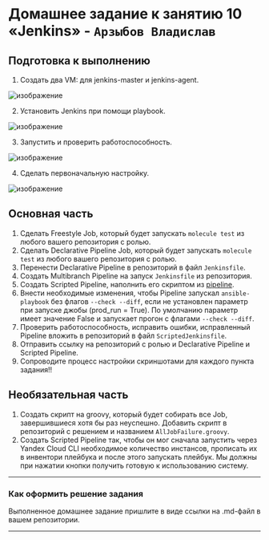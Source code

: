 # Домашнее задание к занятию 10 «Jenkins» - `Арзыбов Владислав`

## Подготовка к выполнению

1. Создать два VM: для jenkins-master и jenkins-agent.

![изображение](https://github.com/user-attachments/assets/9957ec37-7bc7-41fe-a00c-a0b91b8cb7bd)
  
2. Установить Jenkins при помощи playbook.

![изображение](https://github.com/user-attachments/assets/8bf892df-cd79-489a-9176-e5b987761fb4)

3. Запустить и проверить работоспособность.

![изображение](https://github.com/user-attachments/assets/51e5186c-4231-49e4-b5fd-3e289a1ae0b6)

4. Сделать первоначальную настройку.

![изображение](https://github.com/user-attachments/assets/b2965aea-b72f-48bc-a169-6bd34cefeade)


## Основная часть

1. Сделать Freestyle Job, который будет запускать `molecule test` из любого вашего репозитория с ролью.
2. Сделать Declarative Pipeline Job, который будет запускать `molecule test` из любого вашего репозитория с ролью.
3. Перенести Declarative Pipeline в репозиторий в файл `Jenkinsfile`.
4. Создать Multibranch Pipeline на запуск `Jenkinsfile` из репозитория.
5. Создать Scripted Pipeline, наполнить его скриптом из [pipeline](https://github.com/netology-code/mnt-homeworks/blob/MNT-video/09-ci-04-jenkins/pipeline).
6. Внести необходимые изменения, чтобы Pipeline запускал `ansible-playbook` без флагов `--check --diff`, если не установлен параметр при запуске джобы (prod_run = True). По умолчанию параметр имеет значение False и запускает прогон с флагами `--check --diff`.
7. Проверить работоспособность, исправить ошибки, исправленный Pipeline вложить в репозиторий в файл `ScriptedJenkinsfile`.
8. Отправить ссылку на репозиторий с ролью и Declarative Pipeline и Scripted Pipeline.
9. Сопроводите процесс настройки скриншотами для каждого пункта задания!!

## Необязательная часть

1. Создать скрипт на groovy, который будет собирать все Job, завершившиеся хотя бы раз неуспешно. Добавить скрипт в репозиторий с решением и названием `AllJobFailure.groovy`.
2. Создать Scripted Pipeline так, чтобы он мог сначала запустить через Yandex Cloud CLI необходимое количество инстансов, прописать их в инвентори плейбука и после этого запускать плейбук. Мы должны при нажатии кнопки получить готовую к использованию систему.

---

### Как оформить решение задания

Выполненное домашнее задание пришлите в виде ссылки на .md-файл в вашем репозитории.

---
